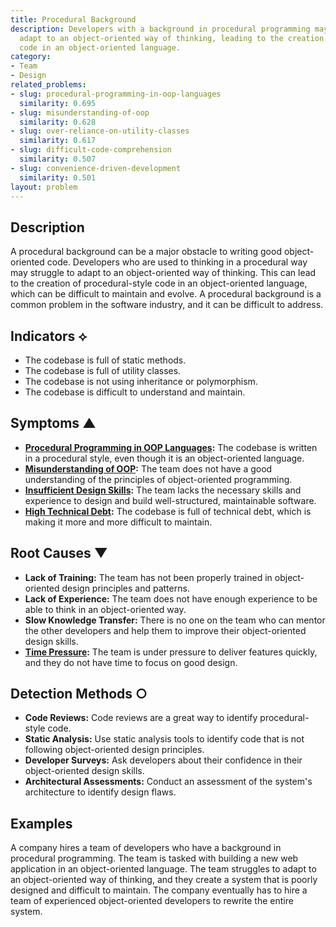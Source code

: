 ```yaml
---
title: Procedural Background
description: Developers with a background in procedural programming may struggle to
  adapt to an object-oriented way of thinking, leading to the creation of procedural-style
  code in an object-oriented language.
category:
- Team
- Design
related_problems:
- slug: procedural-programming-in-oop-languages
  similarity: 0.695
- slug: misunderstanding-of-oop
  similarity: 0.628
- slug: over-reliance-on-utility-classes
  similarity: 0.617
- slug: difficult-code-comprehension
  similarity: 0.507
- slug: convenience-driven-development
  similarity: 0.501
layout: problem
---
```


## Description
A procedural background can be a major obstacle to writing good object-oriented code. Developers who are used to thinking in a procedural way may struggle to adapt to an object-oriented way of thinking. This can lead to the creation of procedural-style code in an object-oriented language, which can be difficult to maintain and evolve. A procedural background is a common problem in the software industry, and it can be difficult to address.

## Indicators ⟡
- The codebase is full of static methods.
- The codebase is full of utility classes.
- The codebase is not using inheritance or polymorphism.
- The codebase is difficult to understand and maintain.

## Symptoms ▲
- **[Procedural Programming in OOP Languages](procedural-programming-in-oop-languages.md):** The codebase is written in a procedural style, even though it is an object-oriented language.
- **[Misunderstanding of OOP](misunderstanding-of-oop.md):** The team does not have a good understanding of the principles of object-oriented programming.
- **[Insufficient Design Skills](insufficient-design-skills.md):** The team lacks the necessary skills and experience to design and build well-structured, maintainable software.
- **[High Technical Debt](high-technical-debt.md):** The codebase is full of technical debt, which is making it more and more difficult to maintain.

## Root Causes ▼
- **Lack of Training:** The team has not been properly trained in object-oriented design principles and patterns.
- **Lack of Experience:** The team does not have enough experience to be able to think in an object-oriented way.
- **Slow Knowledge Transfer:** There is no one on the team who can mentor the other developers and help them to improve their object-oriented design skills.
- **[Time Pressure](time-pressure.md):** The team is under pressure to deliver features quickly, and they do not have time to focus on good design.

## Detection Methods ○
- **Code Reviews:** Code reviews are a great way to identify procedural-style code.
- **Static Analysis:** Use static analysis tools to identify code that is not following object-oriented design principles.
- **Developer Surveys:** Ask developers about their confidence in their object-oriented design skills.
- **Architectural Assessments:** Conduct an assessment of the system's architecture to identify design flaws.

## Examples
A company hires a team of developers who have a background in procedural programming. The team is tasked with building a new web application in an object-oriented language. The team struggles to adapt to an object-oriented way of thinking, and they create a system that is poorly designed and difficult to maintain. The company eventually has to hire a team of experienced object-oriented developers to rewrite the entire system.
